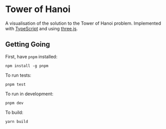 # Tower of Hanoi

A visualisation of the solution to the Tower of Hanoi problem.
Implemented with [TypeScript](https://www.typescriptlang.org/) and using [three.js](https://threejs.org/).

## Getting Going

First, have `pnpm` installed:

`npm install -g pnpm`

To run tests:

`pnpm test`

To run in development:

`pnpm dev`

To build:

`yarn build`
